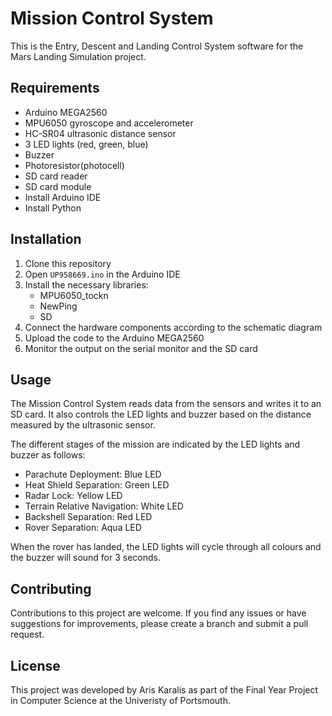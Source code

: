 # Mission Control System

This is the Entry, Descent and Landing Control System software for the Mars Landing Simulation project.

## Requirements

- Arduino MEGA2560
- MPU6050 gyroscope and accelerometer
- HC-SR04 ultrasonic distance sensor
- 3 LED lights (red, green, blue)
- Buzzer
- Photoresistor(photocell)
- SD card reader
- SD card module
- Install Arduino IDE
- Install Python

## Installation

1. Clone this repository
2. Open `UP958669.ino` in the Arduino IDE
3. Install the necessary libraries:
   - MPU6050_tockn
   - NewPing
   - SD
4. Connect the hardware components according to the schematic diagram
5. Upload the code to the Arduino MEGA2560
6. Monitor the output on the serial monitor and the SD card

## Usage

The Mission Control System reads data from the sensors and writes it to an SD card. It also controls the LED lights and buzzer based on the distance measured by the ultrasonic sensor.

The different stages of the mission are indicated by the LED lights and buzzer as follows:

- Parachute Deployment: Blue LED
- Heat Shield Separation: Green LED
- Radar Lock: Yellow LED
- Terrain Relative Navigation: White LED
- Backshell Separation: Red LED
- Rover Separation: Aqua LED

When the rover has landed, the LED lights will cycle through all colours and the buzzer will sound for 3 seconds.

## Contributing

Contributions to this project are welcome. If you find any issues or have suggestions for improvements, please create a branch and submit a pull request.

## License

This project was developed by Aris Karalis as part of the Final Year Project in Computer Science at the Univeristy of Portsmouth.
